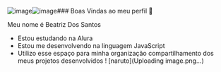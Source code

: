 ![image](https://github.com/user-attachments/assets/70898301-7816-4632-8cee-27e550592a90)![image](https://github.com/user-attachments/assets/7613209e-c6f0-482f-8093-94296e34f2a7)### Boas Vindas ao meu perfil 💙

Meu nome é Beatriz Dos Santos 
- Estou estudando na Alura
- Estou me desenvolvendo na linguagem JavaScript
- Utilizo esse espaço para minha organização compartilhamento dos meus projetos desenvolvidos
! [naruto](Uploading image.png…)


